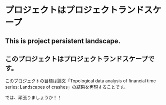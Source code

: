# プロジェクトはプロジェクトランドスケープ

## This is project persistent landscape.

## このプロジェクトはプロジェクトランドスケープです。

このプロジェクトの目標は論文「Topological data analysis of financial time series: Landscapes of crashes」の結果を再現することです。

では、頑張りましょうか！！
